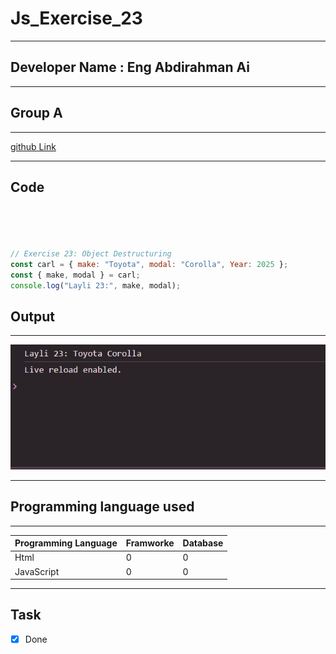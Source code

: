 
 # Js_Exercise_23
 
 ***
 
 ## Developer Name : Eng Abdirahman Ai
 
 ***
 
 ## Group A
 
 ***
 [github Link](https://github.com/engai2025/All-js)
 
 ***
 
 ## Code
 
 ~~~ Javascript
 



// Exercise 23: Object Destructuring
const carl = { make: "Toyota", modal: "Corolla", Year: 2025 };
const { make, modal } = carl;
console.log("Layli 23:", make, modal);
 
 
 ~~~
 
 
  
 
 ## Output
 
 ***
 ![Output The Code](../23-Exercise/Assets/Capture.PNG)
 
 ***
 
  
 
 ## Programming language used
 
 ***
 
 |Programming Language |Framworke | Database
 |:-------------------|:----------|:--------
 |Html                |0          |0
 |JavaScript          |0          |0
 
 ***
 
 ## Task
 
 - [x] Done
 